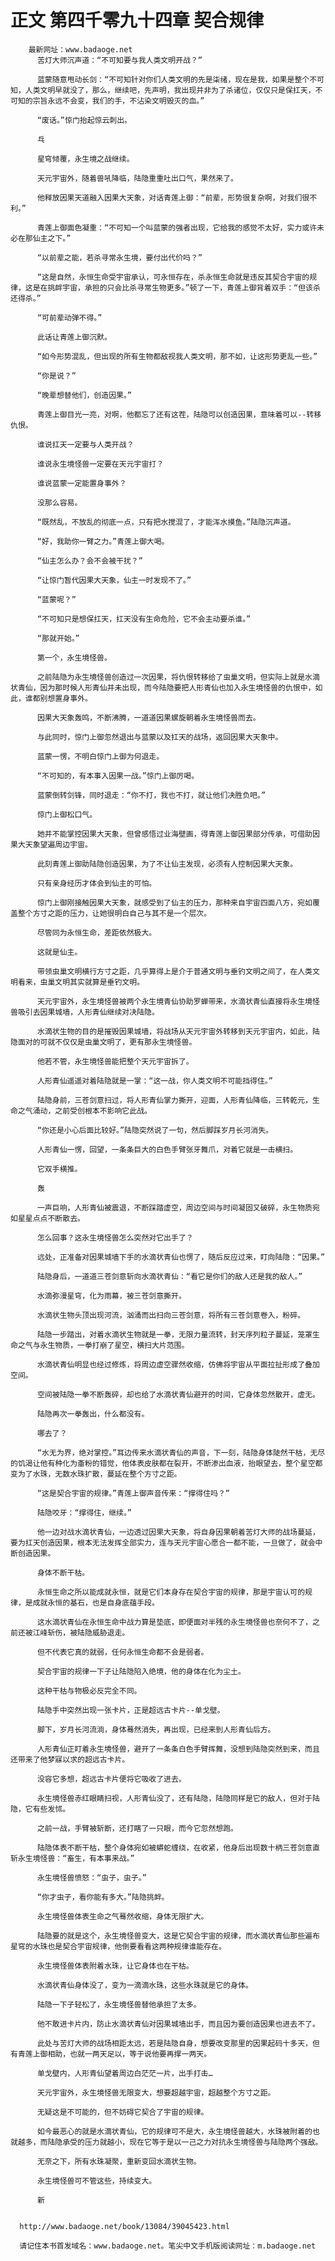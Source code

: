 # 正文 第四千零九十四章 契合规律
        最新网址：www.badaoge.net
          苦灯大师沉声道：“不可知要与我人类文明开战？”
      
          蓝蒙随意甩动长剑：“不可知针对你们人类文明的先是柒绪，现在是我，如果是整个不可知，人类文明早就没了，那么，继续吧，先声明，我出现并非为了杀诸位，仅仅只是保扛天，不可知的宗旨永远不会变，我们的手，不沾染文明毁灭的血。”
      
          “废话。”惊门抬起惊云刺出。
      
          乓
      
          星穹倾覆，永生境之战继续。
      
          天元宇宙外，随着兽吼降临，陆隐重重吐出口气，果然来了。
      
          他释放因果天道融入因果大天象，对话青莲上御：“前辈，形势很复杂啊，对我们很不利。”
      
          青莲上御面色凝重：“不可知一个叫蓝蒙的强者出现，它给我的感觉不太好，实力或许未必在那仙主之下。”
      
          “以前辈之能，若杀寻常永生境，要付出代价吗？”
      
          “这是自然，永恒生命受宇宙承认，可永恒存在，杀永恒生命就是违反其契合宇宙的规律，这是在挑衅宇宙，承担的只会比杀寻常生物更多。”顿了一下，青莲上御背着双手：“但该杀还得杀。”
      
          “可前辈动弹不得。”
      
          此话让青莲上御沉默。
      
          “如今形势混乱，但出现的所有生物都敌视我人类文明，那不如，让这形势更乱一些。”
      
          “你是说？”
      
          “晚辈想替他们，创造因果。”
      
          青莲上御目光一亮，对啊，他都忘了还有这茬，陆隐可以创造因果，意味着可以--转移仇恨。
      
          谁说扛天一定要与人类开战？
      
          谁说永生境怪兽一定要在天元宇宙打？
      
          谁说蓝蒙一定能置身事外？
      
          没那么容易。
      
          “既然乱，不放乱的彻底一点，只有把水搅混了，才能浑水摸鱼。”陆隐沉声道。
      
          “好，我助你一臂之力。”青莲上御大喝。
      
          “仙主怎么办？会不会被干扰？”
      
          “让惊门暂代因果大天象，仙主一时发现不了。”
      
          “蓝蒙呢？”
      
          “不可知只是想保扛天，扛天没有生命危险，它不会主动要杀谁。”
      
          “那就开始。”
      
          第一个，永生境怪兽。
      
          之前陆隐为永生境怪兽创造过一次因果，将仇恨转移给了虫巢文明，但实际上就是水滴状青仙，因为那时候人形青仙并未出现，而今陆隐要把人形青仙也加入永生境怪兽的仇恨中，如此，谁都别想置身事外。
      
          因果大天象轰鸣，不断沸腾，一道道因果螺旋朝着永生境怪兽而去。
      
          与此同时，惊门上御忽然退出与蓝蒙以及扛天的战场，返回因果大天象中。
      
          蓝蒙一愣，不明白惊门上御为何退走。
      
          “不可知的，有本事入因果一战。”惊门上御厉喝。
      
          蓝蒙倒转剑锋，同时退走：“你不打，我也不打，就让他们决胜负吧。”
      
          惊门上御松口气。
      
          她并不能掌控因果大天象，但曾感悟过业海壁画，得青莲上御因果部分传承，可借助因果大天象望遍周边宇宙。
      
          此刻青莲上御助陆隐创造因果，为了不让仙主发现，必须有人控制因果大天象。
      
          只有亲身经历才体会到仙主的可怕。
      
          惊门上御刚接触因果大天象，就感受到了仙主的压力，那种来自宇宙四面八方，宛如覆盖整个方寸之距的压力，让她很明白自己与其不是一个层次。
      
          尽管同为永恒生命，差距依然极大。
      
          这就是仙主。
      
          带领虫巢文明横行方寸之距，几乎算得上是介于普通文明与垂钓文明之间了，在人类文明看来，虫巢文明其实就算是垂钓文明。
      
          天元宇宙外，永生境怪兽被两个永生境青仙协助罗蝉带来，水滴状青仙直接将永生境怪兽吸引去因果城墙，人形青仙继续对决陆隐。
      
          水滴状生物的目的是摧毁因果城墙，将战场从天元宇宙外转移到天元宇宙内，如此，陆隐面对的可就不仅仅是虫巢文明了，更有那永生境怪兽。
      
          他若不管，永生境怪兽能把整个天元宇宙拆了。
      
          人形青仙遥遥对着陆隐就是一掌：“这一战，你人类文明不可能挡得住。”
      
          陆隐身前，三苍剑意扫过，将人形青仙掌力撕开，迎面，人形青仙降临，三转乾元，生命之气涌动，之前受创根本不影响它此战。
      
          “你还是小心后面比较好。”陆隐突然说了一句，然后脚踩岁月长河消失。
      
          人形青仙一愣，回望，一条条巨大的白色手臂张牙舞爪，对着它就是一击横扫。
      
          它双手横推。
      
          轰
      
          一声巨响，人形青仙被震退，不断踩踏虚空，周边空间与时间凝固又破碎，永生物质宛如星星点点不断散去。
      
          怎么回事？这永生境怪兽怎么突然对它出手了？
      
          远处，正准备对因果城墙下手的水滴状青仙也愣了，随后反应过来，盯向陆隐：“因果。”
      
          陆隐身后，一道道三苍剑意斩向水滴状青仙：“看它是你们的敌人还是我的敌人。”
      
          水滴弥漫星穹，化为雨幕，被三苍剑意撕开。
      
          水滴状生物头顶出现河流，汹涌而出扫向三苍剑意，将所有三苍剑意卷入，粉碎。
      
          陆隐一步踏出，对着水滴状生物就是一拳，无限力量流转，封天序列粒子蔓延，笼罩生命之气与永生物质，一拳打崩了星空，横扫大片范围。
      
          水滴状青仙明显也经过修炼，将周边虚空骤然收缩，仿佛将宇宙从平面拉扯形成了叠加空间。
      
          空间被陆隐一拳不断轰碎，却也给了水滴状青仙避开的时间，它身体忽然散开，虚无。
      
          陆隐再次一拳轰出，什么都没有。
      
          哪去了？
      
          “水无为界，绝对掌控。”耳边传来水滴状青仙的声音，下一刻，陆隐身体陡然干枯，无尽的饥渴让他有种化为齑粉的错觉，他体表皮肤都在裂开，不断渗出血液，抬眼望去，整个星空都变为了水珠，无数水珠扩散，蔓延在整个方寸之距。
      
          “这是契合宇宙的规律。”青莲上御声音传来：“撑得住吗？”
      
          陆隐咬牙：“撑得住，继续。”
      
          他一边对战水滴状青仙，一边透过因果大天象，将自身因果朝着苦灯大师的战场蔓延，要为扛天创造因果，根本无法发挥全部实力，连与天元宇宙心愿合一都不能，一旦做了，就会中断创造因果。
      
          身体不断干枯。
      
          永恒生命之所以能成就永恒，就是它们本身存在契合宇宙的规律，那是宇宙认可的规律，是成就永恒的基石，也是自身底蕴手段。
      
          这水滴状青仙在永恒生命中战力算是垫底，即便面对半残的永生境怪兽也奈何不了，之前还被江峰斩伤，被陆隐威胁退走。
      
          但不代表它真的就弱，任何永恒生命都不会是弱者。
      
          契合宇宙的规律一下子让陆隐陷入绝境，他的身体在化为尘土。
      
          这种干枯与物极必反完全不同。
      
          陆隐手中突然出现一张卡片，正是超远古卡片--单戈壁。
      
          脚下，岁月长河流淌，身体蓦然消失，再出现，已经来到人形青仙后方。
      
          人形青仙正盯着永生境怪兽，避开了一条条白色手臂挥舞，没想到陆隐突然到来，而且还带来了他梦寐以求的超远古卡片。
      
          没容它多想，超远古卡片便将它吸收了进去。
      
          永生境怪兽赤红眼睛扫视，人形青仙没了，还有陆隐，陆隐同样是它的敌人，但对于陆隐，它有些发怵。
      
          之前一战，手臂被斩断，还打瞎了一只眼，而今它忽然想跑。
      
          陆隐体表不断干枯，整个身体宛如被蟒蛇缠绕，在收紧，他身后出现数十柄三苍剑意直斩永生境怪兽：“畜生，有本事来战。”
      
          永生境怪兽愤怒：“虫子，虫子。”
      
          “你才虫子，看你能有多大。”陆隐挑衅。
      
          永生境怪兽体表生命之气蓦然收缩，身体无限扩大。
      
          陆隐要的就是这个，永生境怪兽变大，这是它契合宇宙的规律，而水滴状青仙那些遍布星穹的水珠也是契合宇宙规律，他倒要看看这两种规律谁能存在。
      
          永生境怪兽体表附着水珠，让它身体也在干枯。
      
          水滴状青仙身体没了，变为一滴滴水珠，这些水珠就是它的身体。
      
          陆隐一下子轻松了，永生境怪兽替他承担了太多。
      
          他不敢进卡片内，防止水滴状青仙对因果城墙出手，而且因为要创造因果也进去不了。
      
          此处与苦灯大师的战场相距太远，若是陆隐自身，想要改变那里的因果起码十多天，但有青莲上御相助，也就一两天足以，等于说他要再撑一两天。
      
          单戈壁内，人形青仙望着周边白茫茫一片，出手打击…
      
          天元宇宙外，永生境怪兽无限变大，想要超越宇宙，超越整个方寸之距。
      
          无疑这是不可能的，但不妨碍它契合了宇宙的规律。
      
          如今最恶心的就是水滴状青仙，它的规律可不是大，永生境怪兽越大，水珠被附着的也就越多，而陆隐承受的压力就越小，现在它等于是以一己之力对抗永生境怪兽与陆隐两个强敌。
      
          无奈之下，所有水珠凝聚，重新变回水滴状生物。
      
          永生境怪兽可不管这些，持续变大。
      
          新
      
      
      http://www.badaoge.net/book/13084/39045423.html
      
      请记住本书首发域名：www.badaoge.net。笔尖中文手机版阅读网址：m.badaoge.net